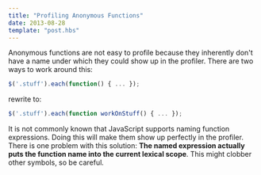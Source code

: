 ```yaml
---
title: "Profiling Anonymous Functions"
date: 2013-08-28
template: "post.hbs"
---
```


Anonymous functions are not easy to profile because they inherently don't have a name under which they could show up in the profiler. There are two ways to work around this:

```javascript
$('.stuff').each(function() { ... });
```

rewrite to:

```javascript
$('.stuff').each(function workOnStuff() { ... });
```



It is not commonly known that JavaScript supports naming function expressions. Doing this will make them show up perfectly in the profiler.
There is one problem with this solution: **The named expression actually puts the function name into the current lexical scope**. This might clobber other symbols, so be careful.